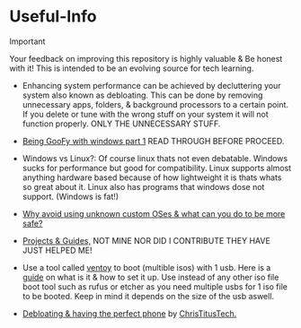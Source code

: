 # Useful-Info

> [!IMPORTANT]
Your feedback on improving this repository is highly valuable & Be honest with it! This is intended to be an evolving source for tech learning.

- Enhancing system performance can be achieved by decluttering your system also known as debloating. This can be done by removing unnecessary apps, folders, & background processors to a certain point. If you delete or tune with the wrong stuff on your system it will not function properly. ONLY THE UNNECESSARY STUFF.

- [Being GooFy with windows part 1](https://github.com/Atopsxv/Learn-Tech/releases/GooFy-aH-Script) READ THROUGH BEFORE PROCEED.

- Windows vs Linux?: Of course linux thats not even debatable. Windows sucks for performance but good for compatibility. Linux supports almost anything hardware based because of how lightweight it is thats whats so great about it. Linux also has programs that windows dose not support. (Windows is fat!)

- [Why avoid using unknown custom OSes & what can you do to be more safe?](avoid-customos-link.md)

- [Projects & Guides,]() NOT MINE NOR DID I CONTRIBUTE THEY HAVE JUST HELPED ME!

- Use a tool called [ventoy](https://www.ventoy.net) to boot (multible isos) with 1 usb. Here is a [guide](https://youtu.be/EgcC_40wyKs?si=RFZxsYGy8mXAjlnI) on what is it & how to set it up. Use instead of any other iso file boot tool such as rufus or etcher as you need multiple usbs for 1 iso file to be booted. Keep in mind it depends on the size of the usb aswell.

- [Debloating & having the perfect phone](https://youtu.be/MFbXFG2xDJI?si=1Dh7paiS4QnOl4OZ) by [ChrisTitusTech.](https://youtube.com/ChrisTitusTech)



















